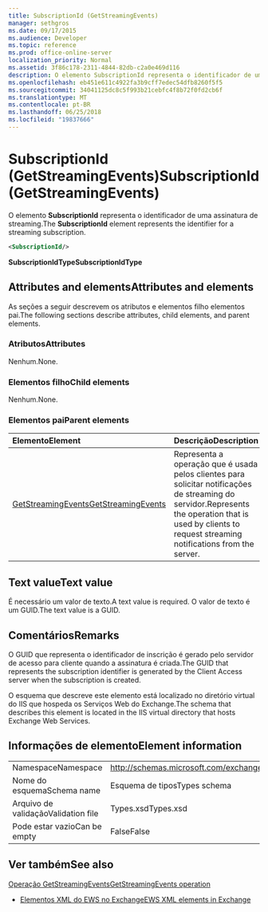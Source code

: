 ```yaml
---
title: SubscriptionId (GetStreamingEvents)
manager: sethgros
ms.date: 09/17/2015
ms.audience: Developer
ms.topic: reference
ms.prod: office-online-server
localization_priority: Normal
ms.assetid: 3f86c178-2311-4844-82db-c2a0e469d116
description: O elemento SubscriptionId representa o identificador de uma assinatura de streaming.
ms.openlocfilehash: eb451e611c4922fa3b9cff7edec54dfb8260f5f5
ms.sourcegitcommit: 34041125dc8c5f993b21cebfc4f8b72f0fd2cb6f
ms.translationtype: MT
ms.contentlocale: pt-BR
ms.lasthandoff: 06/25/2018
ms.locfileid: "19837666"
---
```

# <a name="subscriptionid-getstreamingevents"></a><span data-ttu-id="d5d15-103">SubscriptionId (GetStreamingEvents)</span><span class="sxs-lookup"><span data-stu-id="d5d15-103">SubscriptionId (GetStreamingEvents)</span></span>

<span data-ttu-id="d5d15-104">O elemento **SubscriptionId** representa o identificador de uma assinatura de streaming.</span><span class="sxs-lookup"><span data-stu-id="d5d15-104">The **SubscriptionId** element represents the identifier for a streaming subscription.</span></span> 
  
```XML
<SubscriptionId/>
```

 <span data-ttu-id="d5d15-105">**SubscriptionIdType**</span><span class="sxs-lookup"><span data-stu-id="d5d15-105">**SubscriptionIdType**</span></span>
## <a name="attributes-and-elements"></a><span data-ttu-id="d5d15-106">Attributes and elements</span><span class="sxs-lookup"><span data-stu-id="d5d15-106">Attributes and elements</span></span>

<span data-ttu-id="d5d15-107">As seções a seguir descrevem os atributos e elementos filho elementos pai.</span><span class="sxs-lookup"><span data-stu-id="d5d15-107">The following sections describe attributes, child elements, and parent elements.</span></span>
  
### <a name="attributes"></a><span data-ttu-id="d5d15-108">Atributos</span><span class="sxs-lookup"><span data-stu-id="d5d15-108">Attributes</span></span>

<span data-ttu-id="d5d15-109">Nenhum.</span><span class="sxs-lookup"><span data-stu-id="d5d15-109">None.</span></span>
  
### <a name="child-elements"></a><span data-ttu-id="d5d15-110">Elementos filho</span><span class="sxs-lookup"><span data-stu-id="d5d15-110">Child elements</span></span>

<span data-ttu-id="d5d15-111">Nenhum.</span><span class="sxs-lookup"><span data-stu-id="d5d15-111">None.</span></span>
  
### <a name="parent-elements"></a><span data-ttu-id="d5d15-112">Elementos pai</span><span class="sxs-lookup"><span data-stu-id="d5d15-112">Parent elements</span></span>

|<span data-ttu-id="d5d15-113">**Elemento**</span><span class="sxs-lookup"><span data-stu-id="d5d15-113">**Element**</span></span>|<span data-ttu-id="d5d15-114">**Descrição**</span><span class="sxs-lookup"><span data-stu-id="d5d15-114">**Description**</span></span>|
|:-----|:-----|
|[<span data-ttu-id="d5d15-115">GetStreamingEvents</span><span class="sxs-lookup"><span data-stu-id="d5d15-115">GetStreamingEvents</span></span>](getstreamingevents.md) <br/> |<span data-ttu-id="d5d15-116">Representa a operação que é usada pelos clientes para solicitar notificações de streaming do servidor.</span><span class="sxs-lookup"><span data-stu-id="d5d15-116">Represents the operation that is used by clients to request streaming notifications from the server.</span></span>  <br/> |
   
## <a name="text-value"></a><span data-ttu-id="d5d15-117">Text value</span><span class="sxs-lookup"><span data-stu-id="d5d15-117">Text value</span></span>

<span data-ttu-id="d5d15-118">É necessário um valor de texto.</span><span class="sxs-lookup"><span data-stu-id="d5d15-118">A text value is required.</span></span> <span data-ttu-id="d5d15-119">O valor de texto é um GUID.</span><span class="sxs-lookup"><span data-stu-id="d5d15-119">The text value is a GUID.</span></span>
  
## <a name="remarks"></a><span data-ttu-id="d5d15-120">Comentários</span><span class="sxs-lookup"><span data-stu-id="d5d15-120">Remarks</span></span>

<span data-ttu-id="d5d15-121">O GUID que representa o identificador de inscrição é gerado pelo servidor de acesso para cliente quando a assinatura é criada.</span><span class="sxs-lookup"><span data-stu-id="d5d15-121">The GUID that represents the subscription identifier is generated by the Client Access server when the subscription is created.</span></span>
  
<span data-ttu-id="d5d15-122">O esquema que descreve este elemento está localizado no diretório virtual do IIS que hospeda os Serviços Web do Exchange.</span><span class="sxs-lookup"><span data-stu-id="d5d15-122">The schema that describes this element is located in the IIS virtual directory that hosts Exchange Web Services.</span></span>
  
## <a name="element-information"></a><span data-ttu-id="d5d15-123">Informações de elemento</span><span class="sxs-lookup"><span data-stu-id="d5d15-123">Element information</span></span>

|||
|:-----|:-----|
|<span data-ttu-id="d5d15-124">Namespace</span><span class="sxs-lookup"><span data-stu-id="d5d15-124">Namespace</span></span>  <br/> |http://schemas.microsoft.com/exchange/services/2006/types  <br/> |
|<span data-ttu-id="d5d15-125">Nome do esquema</span><span class="sxs-lookup"><span data-stu-id="d5d15-125">Schema name</span></span>  <br/> |<span data-ttu-id="d5d15-126">Esquema de tipos</span><span class="sxs-lookup"><span data-stu-id="d5d15-126">Types schema</span></span>  <br/> |
|<span data-ttu-id="d5d15-127">Arquivo de validação</span><span class="sxs-lookup"><span data-stu-id="d5d15-127">Validation file</span></span>  <br/> |<span data-ttu-id="d5d15-128">Types.xsd</span><span class="sxs-lookup"><span data-stu-id="d5d15-128">Types.xsd</span></span>  <br/> |
|<span data-ttu-id="d5d15-129">Pode estar vazio</span><span class="sxs-lookup"><span data-stu-id="d5d15-129">Can be empty</span></span>  <br/> |<span data-ttu-id="d5d15-130">False</span><span class="sxs-lookup"><span data-stu-id="d5d15-130">False</span></span>  <br/> |
   
## <a name="see-also"></a><span data-ttu-id="d5d15-131">Ver também</span><span class="sxs-lookup"><span data-stu-id="d5d15-131">See also</span></span>



[<span data-ttu-id="d5d15-132">Operação GetStreamingEvents</span><span class="sxs-lookup"><span data-stu-id="d5d15-132">GetStreamingEvents operation</span></span>](getstreamingevents-operation.md)


- [<span data-ttu-id="d5d15-133">Elementos XML do EWS no Exchange</span><span class="sxs-lookup"><span data-stu-id="d5d15-133">EWS XML elements in Exchange</span></span>](ews-xml-elements-in-exchange.md)

